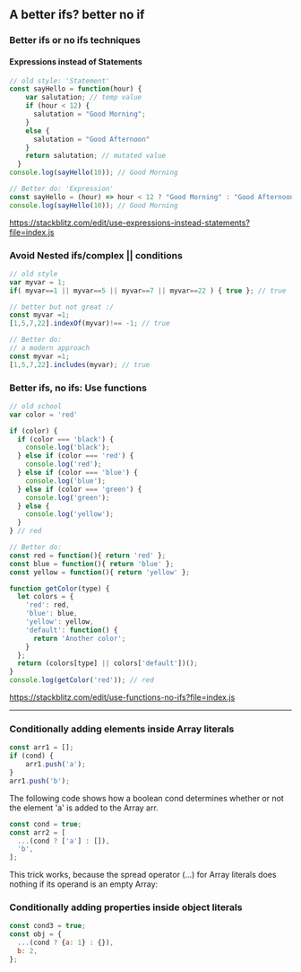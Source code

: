 ## A better ifs? better no if

### **Better ifs or no ifs techniques**

#### Expressions instead of Statements
```javascript runnable
// old style: 'Statement'
const sayHello = function(hour) {
    var salutation; // temp value
    if (hour < 12) {
      salutation = "Good Morning";
    }
    else {
      salutation = "Good Afternoon"
    }
    return salutation; // mutated value
  } 
console.log(sayHello(10)); // Good Morning
```

```javascript runnable
// Better do: 'Expression'
const sayHello = (hour) => hour < 12 ? "Good Morning" : "Good Afternoon";
console.log(sayHello(10)); // Good Morning
```

https://stackblitz.com/edit/use-expressions-instead-statements?file=index.js


### Avoid Nested ifs/complex || conditions

```javascript runnable
// old style
var myvar = 1;
if( myvar==1 || myvar==5 || myvar==7 || myvar==22 ) { true }; // true
```

```javascript runnable
// better but not great :/
const myvar =1;
[1,5,7,22].indexOf(myvar)!== -1; // true
```

```javascript runnable
// Better do:
// a modern approach
const myvar =1;
[1,5,7,22].includes(myvar); // true
```

### Better ifs, no ifs: Use functions

```javascript runnable
// old school 
var color = 'red'

if (color) {
  if (color === 'black') {
    console.log('black');
  } else if (color === 'red') {
    console.log('red');
  } else if (color === 'blue') {
    console.log('blue');
  } else if (color === 'green') {
    console.log('green');
  } else {
    console.log('yellow');
  }
} // red
```

```javascript runnable
// Better do:
const red = function(){ return 'red' };
const blue = function(){ return 'blue' };
const yellow = function(){ return 'yellow' };

function getColor(type) {
  let colors = {
    'red': red,
    'blue': blue,
    'yellow': yellow,
    'default': function() {
      return 'Another color';
    }
  };
  return (colors[type] || colors['default'])();
}
console.log(getColor('red')); // red
```

https://stackblitz.com/edit/use-functions-no-ifs?file=index.js

***

### Conditionally adding elements inside Array literals

```javascript
const arr1 = [];
if (cond) {
    arr1.push('a');
}
arr1.push('b');
```


The following code shows how a boolean cond determines whether or not the element 'a' is added to the Array arr.

```javascript
const cond = true;
const arr2 = [
  ...(cond ? ['a'] : []),
  'b',
];
```
This trick works, because the spread operator (...) for Array literals does nothing if its operand is an empty Array:


### Conditionally adding properties inside object literals


```javascript
const cond3 = true;
const obj = {
  ...(cond ? {a: 1} : {}),
  b: 2,
};
```



